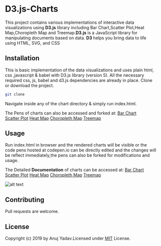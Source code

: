 # D3.js-Charts

This project contains various implementations of interactive data visualizations using **D3.js** library including Bar Chart,Scatter Plot,Heat Map,Choropleth Map and Treemap.**D3.js** is a JavaScript library for manipulating documents based on data. **D3** helps you bring data to life using HTML, SVG, and CSS

## Installation
This is basic implementation of the data visualizations and uses plain html, css ,javascript & babel with D3.js library (version 5). All the necessary required css, js, babel and d3.js dependencies are already in place.
Clone or download the project.
```bash
git clone
```
 Navigate inside any of the chart directory & simply run index.html.
 
 The Pens of charts can also be accessed and forked at: 
 [Bar Chart](https://codepen.io/yadavanuj1996/pen/zgdZYG)  				
 [Scatter Plot](https://codepen.io/yadavanuj1996/pen/PMQEeW)
 [Heat Map](https://codepen.io/yadavanuj1996/pen/mdbVgGb)
 [Choropleth Map](https://codepen.io/yadavanuj1996/pen/WNewBWM)
 [Treemap ](https://codepen.io/yadavanuj1996/pen/wvwzmJq)

## Usage
Run index.html in browser and the rendered charts will be visible or the code pens hosted at codepen.io  can be directly edited and the changes will be reflect immediately,the pens can also be forked for modifications and usage.

 The Detailed **Documentation** of charts can be accessed at: 
 [Bar Chart](https://rawcdn.githack.com/yadavanuj1996/jsdocs/master/D3-projects/gdp-bar-chart/index.html)  				
 [Scatter Plot](https://rawcdn.githack.com/yadavanuj1996/jsdocs/master/D3-projects/doping-scatter-plot/index.html)
 [Heat Map](https://rawcdn.githack.com/yadavanuj1996/jsdocs/master/D3-projects/temperature-heat-map/index.html)
 [Choropleth Map](https://rawcdn.githack.com/yadavanuj1996/jsdocs/master/D3-projects/education-choropleth-map/index.html)
 [Treemap ](https://rawcdn.githack.com/yadavanuj1996/jsdocs/master/D3-projects/movie-revenue-treemap/index.html)

![alt text][logo]

[logo]:https://i.ibb.co/K2B2jwN/pjimage.jpg 


## Contributing
Pull requests are welcome. 

## License
Copyright (c) 2019 by Anuj Yadav.Licensed under [MIT](https://choosealicense.com/licenses/mit/) License.

